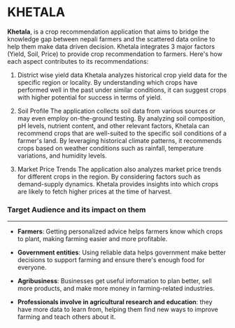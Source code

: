 # KHETALA

**Khetala**, is a crop recommendation application that aims to bridge the knowledge gap between nepali farmers and the scattered data online to help them make data driven decision. Khetala integrates 3 major factors (Yield, Soil, Price) to provide crop recommendation to farmers. Here's how each aspect contributes to its recommendations:
1. District wise yield data
Khetala analyzes historical crop yield data for the specific region or locality. By understanding which crops have performed well in the past under similar conditions, it can suggest crops with higher potential for success in terms of yield.

2. Soil Profile 
The application collects soil data from various sources or may even employ on-the-ground testing. By analyzing soil composition, pH levels, nutrient content, and other relevant factors, Khetala can recommend crops that are well-suited to the specific soil conditions of a farmer's land. 
By leveraging historical climate patterns, it recommends crops based on weather conditions such as rainfall, temperature variations, and humidity levels.  

3. Market Price Trends
The application also analyzes market price trends for different crops in the region. By considering factors such as demand-supply dynamics. Khetala provides insights into which crops are likely to fetch higher prices at the time of harvest. 



### Target Audience and its impact on them
---------------------

- **Farmers**: Getting personalized advice helps farmers know which crops to plant, making farming easier and more profitable.
	
- **Government entities**: Using reliable data helps government make better decisions to support farming and ensure there's enough food for everyone.

- **Agribusiness**: Businesses get useful information to plan better, sell more products, and make more money in farming-related industries.

- **Professionals involve in agricultural research and education**: they have more data to learn from, helping them find new ways to improve farming and teach others about it. 
